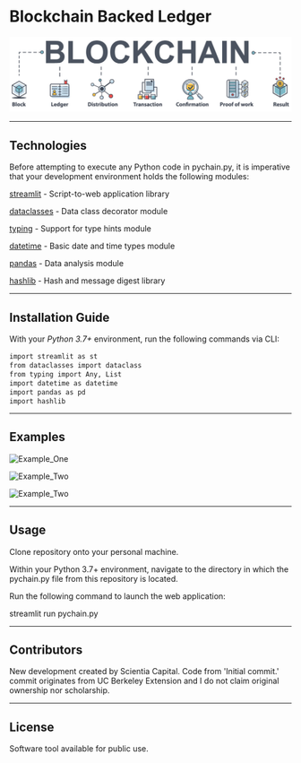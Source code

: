 # Blockchain Backed Ledger

![Blockchain_Backed_Ledger](https://github.com/ScientiaCapital/Blockchain-Backed-Ledger/blob/main/Images/BlockChain_System.jpeg)

---

## Technologies

Before attempting to execute any Python code in pychain.py, it is imperative that your development environment holds the following modules:

[streamlit](https://streamlit.io/) - Script-to-web application library

[dataclasses](https://docs.python.org/3/library/dataclasses.html) - Data class decorator module

[typing](https://docs.python.org/3/library/typing.html) - Support for type hints module

[datetime](https://docs.python.org/3/library/datetime.html) - Basic date and time types module

[pandas](https://pandas.pydata.org/pandas-docs/stable/) - Data analysis module

[hashlib](https://docs.python.org/3/library/hashlib.html) - Hash and message digest library

---

## Installation Guide

With your _Python 3.7+_ environment, run the following commands via CLI:

```
import streamlit as st
from dataclasses import dataclass
from typing import Any, List
import datetime as datetime
import pandas as pd
import hashlib

```

---

## Examples

![Example_One]()

![Example_Two]()

![Example_Two]()

---

## Usage

Clone repository onto your personal machine.

Within your Python 3.7+ environment, navigate to the directory in which the pychain.py file from this repository is located.

Run the following command to launch the web application:

streamlit run pychain.py

---

## Contributors

New development created by Scientia Capital. Code from 'Initial commit.' commit originates from UC Berkeley Extension and I do not claim original ownership nor scholarship.

---

## License

Software tool available for public use. 
